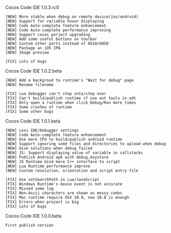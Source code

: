 Cocos Code IDE 1.0.3.rc0

	[NEW] More stable when debug on remote device(ios/android)
	[NEW] Support for variable hover displaying
	[NEW] Code Auto-complete feature enhancement
	[NEW] Code Auto-complete performance improving
	[NEW] Support cocos porject upgrading
	[NEW] Add some useful buttons on toolbar
	[NEW] Custom other ports instead of 6010/6050
	[NEW] Package an iOS IPA
	[NEW] Image preview
	
	[FIX] Lots of bugs

Cocos Code IDE 1.0.2.beta

    [NEW] Add a backgroud to runtime's "Wait for debug" page
    [NEW] Rename filename
    
    [FIX] Lua debugger can't step into/step over
    [FIX] Can't build/publish runtime if use ant tools in adt
    [FIX] Only open a runtime when click Debug/Run more times
    [FIX] Some crashes of runtime
    [FIX] Some other bugs

Cocos Code IDE 1.0.1.beta

    [NEW] Less IDE/Debugger settings
    [NEW] Code Auto-complete feature enhancement
    [NEW] Use more CPU to build/publish android runtime
    [NEW] Support ignoring some files and directories to upload when debug
    [NEW] Give solutions when debug failed
    [NEW] JS: Support displaying value of variable in callstacks
    [NEW] Publish Android apk with debug.keystore
    [NEW] JS Runtime bind more C++ interface to script
    [NEW] Lua Runtime performance improve
    [NEW] Custom resolution, orientation and script entry file
    
    [FIX] Use setSearchPath in Lua/JavaScript
    [FIX] Windows Runtime's mouse event is not accurate
    [FIX] Missed some log
    [FIX] Non-Ascii characters are shown as messy codes
    [FIX] Mac runtime require OSX 10.9, now 10.8 is enough
    [FIX] Errors when project is big
    [FIX] Lots of bugs 
    
Cocos Code IDE 1.0.0.beta

    First publish version
    